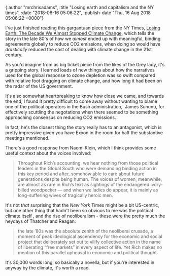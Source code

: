 

{:author "mrchrisadams", :title "Losing earth and capitalism and the NY times", :date "2018-08-16 05:06:22", :publish-date "Thu, 16 Aug 2018 05:06:22 +0000"}



<!-- content below -->

I've just finished reading this gargantuan piece from the NY Times, <a href="https://www.nytimes.com/interactive/2018/08/01/magazine/climate-change-losing-earth.html?hp&amp;action=click&amp;pgtype=Homepage&amp;clickSource=story-heading&amp;module=photo-spot-region&amp;region=top-news&amp;WT.nav=top-news">Losing Earth: The Decade We Almost Stopped Climate Change</a>, which tells the story in the late 80's of how we <em>almost</em> ended up with meaningful, binding agreements globally to reduce CO2 emissions, when doing so would have <em>drastically </em>reduced the cost of dealing with climate change in the 21st century.

As you'd imagine from as big ticket piece from the likes of the Grey lady, it's a gripping story. I learned loads of new things about how the narratives used for the global response to ozone depletion was so swift compared with relative foot dragging on climate change, and how long it had been on the radar of the US government.

It's also somewhat heartbreaking to know how close we came, and towards the end, I found it pretty difficult to come away without wanting to blame one of the political operators in the Bush administration,  James Sununu, for effectively scuttling the negotations when there seemed to be something approaching consensus on reducing CO2 emissions.

In fact, he's the closest thing the story really has to an antagonist, which is pretty impressive given you have Exxon in the room for half the substantive meetings mentioned.

There's a good response from Naomi Klein, which I think provides some useful context about the voices involved:

<blockquote>Throughout Rich’s accounting, we hear nothing from those political leaders in the Global South who were demanding binding action in this key period and after, somehow able to care about future generations despite being human. The voices of women, meanwhile, are almost as rare in Rich’s text as sightings of the endangered ivory-billed woodpecker — and when we ladies do appear, it is mainly as long-suffering wives of tragically heroic men.</blockquote>

It's not <em>that </em>surprising that the <em>New York</em> Times might be a bit US-centric, but one other thing that hadn't been so obvious to me was the political climate itself , and the rise of neoliberalism - these were the pretty much the heydays of Thatcher and Reagan:

<blockquote>the late ’80s was the absolute zenith of the neoliberal crusade, a moment of peak ideological ascendency for the economic and social project that deliberately set out to vilify collective action in the name of liberating “free markets” in every aspect of life. Yet Rich makes no mention of this parallel upheaval in economic and political thought.</blockquote>

It's 30,000 words long, so basically a novella, but if you're interested in anyway by the climate, it's worth a read.

